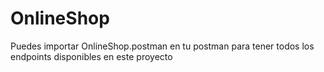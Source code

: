 # OnlineShop

Puedes importar OnlineShop.postman en tu postman para tener todos los endpoints disponibles en este proyecto